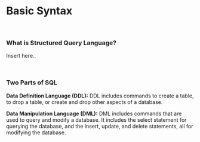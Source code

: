 # Basic Syntax

<br>

### What is Structured Query Language?

Insert here..

<br>

### Two Parts of SQL

**Data Definition Language (DDL):** DDL includes commands to create a table, to drop a table, or create and drop other aspects of a database.

**Data Manipulation Language (DML):** DML includes commands that are used to query and modify a database. It includes the select statement for querying the database, and the insert, update, and  delete statements, all for modifying the database.
